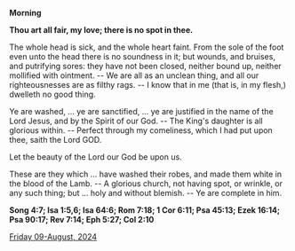 **Morning**

**Thou art all fair, my love; there is no spot in thee.**
 
The whole head is sick, and the whole heart faint. From the sole of the foot even unto the head there is no soundness in it; but wounds, and bruises, and putrifying sores: they have not been closed, neither bound up, neither mollified with ointment. -- We are all as an unclean thing, and all our righteousnesses are as filthy rags. -- I know that in me (that is, in my flesh,) dwelleth no good thing.
 
Ye are washed, ... ye are sanctified, ... ye are justified in the name of the Lord Jesus, and by the Spirit of our God. -- The King's daughter is all glorious within. -- Perfect through my comeliness, which I had put upon thee, saith the Lord GOD.
 
Let the beauty of the Lord our God be upon us.
 
These are they which ... have washed their robes, and made them white in the blood of the Lamb. -- A glorious church, not having spot, or wrinkle, or any such thing; but ... holy and without blemish. -- Ye are complete in him.  

**Song 4:7; Isa 1:5,6; Isa 64:6; Rom 7:18; 1 Cor 6:11; Psa 45:13; Ezek 16:14; Psa 90:17; Rev 7:14; Eph 5:27; Col 2:10**

[Friday 09-August, 2024](https://t.me/daily_light)
